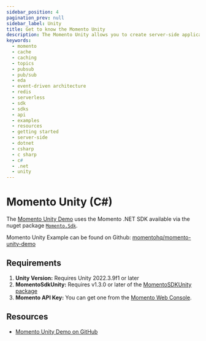 ```yaml
---
sidebar_position: 4
pagination_prev: null
sidebar_label: Unity
title: Get to know the Momento Unity 
description: The Momento Unity allows you to create server-side applications in Unity, and take advantage of Momento's caching and pub-sub features. Find resources and examples here!
keywords:
  - momento
  - cache
  - caching
  - topics
  - pubsub
  - pub/sub
  - eda
  - event-driven architecture
  - redis
  - serverless
  - sdk
  - sdks
  - api
  - examples
  - resources
  - getting started
  - server-side
  - dotnet
  - csharp
  - c sharp
  - c#
  - .net
  - unity
---
```


# Momento Unity (C#)
The [Momento Unity Demo](https://github.com/momentohq/momento-unity-demo) uses the Momento .NET SDK available via the nuget package [`Momento.Sdk`](https://www.nuget.org/packages/Momento.Sdk).

Momento Unity Example can be found on Github: [momentohq/momento-unity-demo](https://github.com/momentohq/momento-unity-demo)

## Requirements
1. **Unity Version:** Requires Unity 2022.3.9f1 or later
2. **MomentoSdkUnity:** Requires v1.3.0 or later of the [MomentoSDKUnity package](https://github.com/momentohq/client-sdk-dotnet/releases)
3. **Momento API Key:** You can get one from the [Momento Web Console](https://console.gomomento.com/).

## Resources
- [Momento Unity Demo on GitHub](https://github.com/momentohq/momento-unity-demo)
